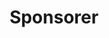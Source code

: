 ---
title: Sponsorer
description: Varför du ska sponsra EAA
layout: layouts/article.liquid
lang: sv
permalink: /sv/sponsors/
tags: sponsors 
sideNavOrder: 1
topNavOrder: 3
---